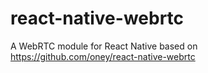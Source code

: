 # react-native-webrtc
 A WebRTC module for React Native based on https://github.com/oney/react-native-webrtc
